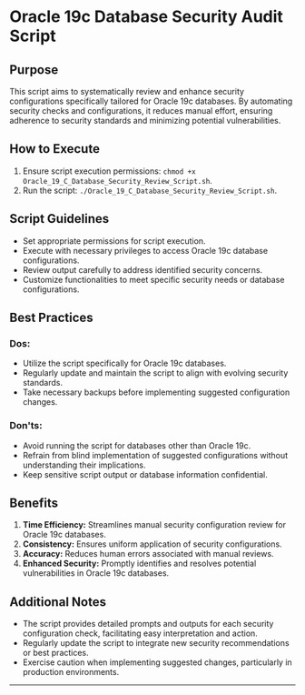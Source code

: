 # Oracle 19c Database Security Audit Script

## Purpose

This script aims to systematically review and enhance security configurations specifically tailored for Oracle 19c databases. By automating security checks and configurations, it reduces manual effort, ensuring adherence to security standards and minimizing potential vulnerabilities.

## How to Execute

1. Ensure script execution permissions: `chmod +x Oracle_19_C_Database_Security_Review_Script.sh`.
2. Run the script: `./Oracle_19_C_Database_Security_Review_Script.sh`.

## Script Guidelines

- Set appropriate permissions for script execution.
- Execute with necessary privileges to access Oracle 19c database configurations.
- Review output carefully to address identified security concerns.
- Customize functionalities to meet specific security needs or database configurations.

## Best Practices

### Dos:

- Utilize the script specifically for Oracle 19c databases.
- Regularly update and maintain the script to align with evolving security standards.
- Take necessary backups before implementing suggested configuration changes.

### Don'ts:

- Avoid running the script for databases other than Oracle 19c.
- Refrain from blind implementation of suggested configurations without understanding their implications.
- Keep sensitive script output or database information confidential.

## Benefits

1. **Time Efficiency:** Streamlines manual security configuration review for Oracle 19c databases.
2. **Consistency:** Ensures uniform application of security configurations.
3. **Accuracy:** Reduces human errors associated with manual reviews.
4. **Enhanced Security:** Promptly identifies and resolves potential vulnerabilities in Oracle 19c databases.

## Additional Notes

- The script provides detailed prompts and outputs for each security configuration check, facilitating easy interpretation and action.
- Regularly update the script to integrate new security recommendations or best practices.
- Exercise caution when implementing suggested changes, particularly in production environments.

---
